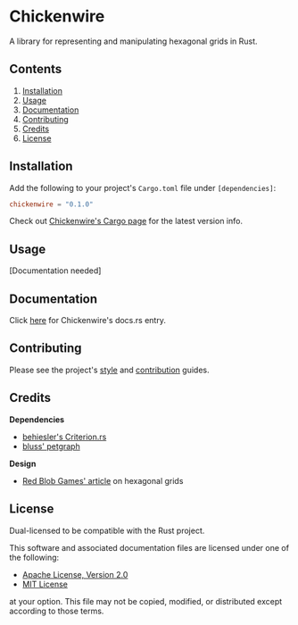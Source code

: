 # Chickenwire
A library for representing and manipulating hexagonal grids in Rust.

## Contents
1. [Installation](https://github.com/cmarcbs7/chickenwire/blob/master/README.md#installation)
2. [Usage](https://github.com/cmarcbs7/chickenwire/blob/master/README.md#usage)
3. [Documentation](https://github.com/cmarcbs7/chickenwire/blob/master/README.md#documentation)
4. [Contributing](https://github.com/cmarcbs7/chickenwire/blob/master/README.md#contributing)
5. [Credits](https://github.com/cmarcbs7/chickenwire/blob/master/README.md#credits)
6. [License](https://github.com/cmarcbs7/chickenwire/blob/master/README.md#license)

## Installation
Add the following to your project's `Cargo.toml` file under `[dependencies]`:

```toml
chickenwire = "0.1.0"
```

Check out [Chickenwire's Cargo page]() for the latest version info.

## Usage
[Documentation needed]

## Documentation
Click [here]() for Chickenwire's docs.rs entry.

## Contributing
Please see the project's
[style](https://github.com/cmarcbs7/chickenwire/blob/master/guides/style.md)
and
[contribution](https://github.com/cmarcbs7/chickenwire/blob/master/guides/contribution.md)
guides.

## Credits
**Dependencies**
- [behiesler's Criterion.rs](https://github.com/bheisler/criterion.rs)
- [bluss' petgraph](https://github.com/bluss/petgraph)

**Design**
- [Red Blob Games' article](https://www.redblobgames.com/grids/hexagons) on
hexagonal grids

## License
Dual-licensed to be compatible with the Rust project.

This software and associated documentation files are licensed under one of the
following:

- [Apache License, Version 2.0](https://www.apache.org/licenses/LICENSE-2.0)
- [MIT License](https://opensource.org/licenses/MIT)

at your option. This file may not be copied, modified, or distributed except
according to those terms.
